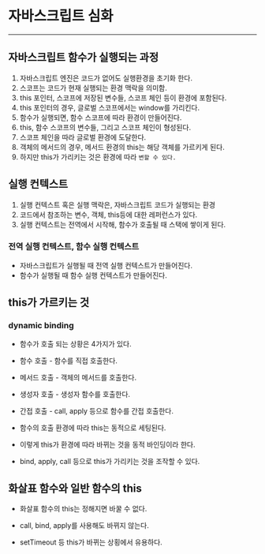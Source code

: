 # 자바스크립트 심화

---

## 자바스크립트 함수가 실행되는 과정

>

1. 자바스크립트 엔진은 코드가 없어도 실행환경을 초기화 한다.
2. 스코프는 코드가 현재 실행되는 환경 맥락을 의미함.
3. this 포인터, 스코프에 저장된 변수들, 스코프 체인 등이 환경에 포함된다.
4. this 포인터의 경우, 글로벌 스코프에서는 window를 가리킨다.
5. 함수가 실행되면, 함수 스코프에 따라 환경이 만들어진다.
6. this, 함수 스코프의 변수들, 그리고 스코프 체인이 형성된다.
7. 스코프 체인을 따라 글로벌 환경에 도달한다.
8. 객체의 메서드의 경우, 메서드 환경의 this는 해당 객체를 가르키게 된다.
9. 하지만 this가 가리키는 것은 환경에 따라 `변할 수 있다.`

## 실행 컨텍스트

>

1. 실행 컨텍스트 혹은 실행 맥락은, 자바스크립트 코드가 실행되는 환경
2. 코드에서 참조하는 변수, 객체, this등에 대한 레퍼런스가 있다.
3. 실행 컨텍스트는 전역에서 시작해, 함수가 호출될 때 스택에 쌓이게 된다.

### 전역 실행 컨텍스트, 함수 실행 컨텍스트

- 자바스크립트가 실행될 때 전역 실행 컨텍스트가 만들어진다.
- 함수가 실행될 때 함수 실행 컨텍스트가 만들어진다.

## this가 가르키는 것

### dynamic binding

- 함수가 호출 되는 상황은 4가지가 있다.

- 함수 호출 - 함수를 직접 호출한다.

- 메서드 호출 - 객체의 메서드를 호출한다.

- 생성자 호출 - 생성자 함수를 호출한다.

- 간접 호출 - call, apply 등으로 함수를 간접 호출한다.

* 함수의 호출 환경에 따라 this는 동적으로 세팅된다.

* 이렇게 this가 환경에 따라 바뀌는 것을 동적 바인딩이라 한다.

* bind, apply, call 등으로 this가 가리키는 것을 조작할 수 있다.


## 화살표 함수와 일반 함수의 this

*  화살표 함수의 this는 정해지면 바꿀 수 없다.

* call, bind, apply를 사용해도 바뀌지 않는다. 

* setTimeout 등 this가 바뀌는 상횡에서 유용하다.